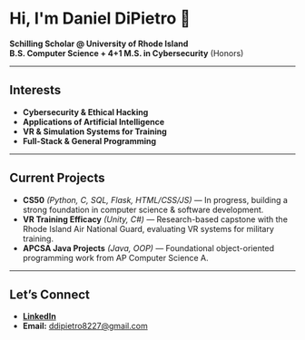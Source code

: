 # Hi, I'm Daniel DiPietro 👋


**Schilling Scholar @ University of Rhode Island**  
**B.S. Computer Science + 4+1 M.S. in Cybersecurity** (Honors)  

---

## Interests
- **Cybersecurity & Ethical Hacking**
- **Applications of Artificial Intelligence**
- **VR & Simulation Systems for Training**
- **Full-Stack & General Programming**

---

## Current Projects
- **CS50** *(Python, C, SQL, Flask, HTML/CSS/JS)* — In progress, building a strong foundation in computer science & software development.  
- **VR Training Efficacy** *(Unity, C#)* — Research-based capstone with the Rhode Island Air National Guard, evaluating VR systems for military training.  
- **APCSA Java Projects** *(Java, OOP)* — Foundational object-oriented programming work from AP Computer Science A.  

---

## Let’s Connect
- [**LinkedIn**](https://www.linkedin.com/feed/)  
- **Email:** ddipietro8227@gmail.com
